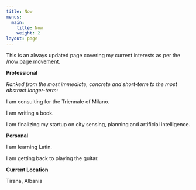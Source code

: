 ```yaml
---
title: Now
menus:
  main:
    title: Now
    weight: 2
layout: page
---
```

This is an always updated page covering my current interests as per the [/now page movement.](https://nownownow.com/)

**Professional**

*Ranked from the most immediate, concrete and short-term to the most abstract longer-term:* 

I am consulting for the Triennale of Milano.

I am writing a book.

I am finalizing my startup on city sensing, planning and artificial intelligence.

**Personal**

I am learning Latin.

I am getting back to playing the guitar.

**Current Location**

Tirana, Albania